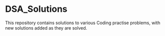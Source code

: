 # DSA_Solutions
This repository contains solutions to various Coding practise problems, with new solutions added as they are solved.
